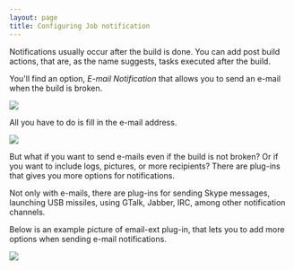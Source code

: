 ```yaml
---
layout: page
title: Configuring Job notification
---
```


<p>Notifications usually occur after the build is done. You can add
	post build actions, that are, as the name suggests, tasks executed
	after the build.</p>

<p>
	You'll find an option, <em>E-mail Notification</em> that allows you to
	send an e-mail when the build is broken.
</p>

<p class="center">
	<a href="{{site.url}}{{ site.baseurl }}assets/img/screenshot_notifications_001.png">
		<img src="{{site.url}}{{ site.baseurl }}assets/img/screenshot_notifications_001.png">
	</a>
</p>

<p>All you have to do is fill in the e-mail address.</p>

<p class="center">
	<a href="{{site.url}}{{ site.baseurl }}assets/img/screenshot_notifications_002.png">
		<img src="{{site.url}}{{ site.baseurl }}assets/img/screenshot_notifications_002.png">
	</a>
</p>

<p>But what if you want to send e-mails even if the build is not
	broken? Or if you want to include logs, pictures, or more recipients?
	There are plug-ins that gives you more options for notifications.</p>

<p>Not only with e-mails, there are plug-ins for sending Skype
	messages, launching USB missiles, using GTalk, Jabber, IRC, among
	other notification channels.</p>

<p>Below is an example picture of email-ext plug-in, that lets you to
	add more options when sending e-mail notifications.</p>

<p class="center">
	<a href="{{site.url}}{{ site.baseurl }}assets/img/screenshot_notifications_003.png">
		<img src="{{site.url}}{{ site.baseurl }}assets/img/screenshot_notifications_003.png">
	</a>
</p>
